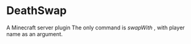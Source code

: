 # DeathSwap
A Minecraft server plugin
The only command is *swapWith* , with player name as an argument.
